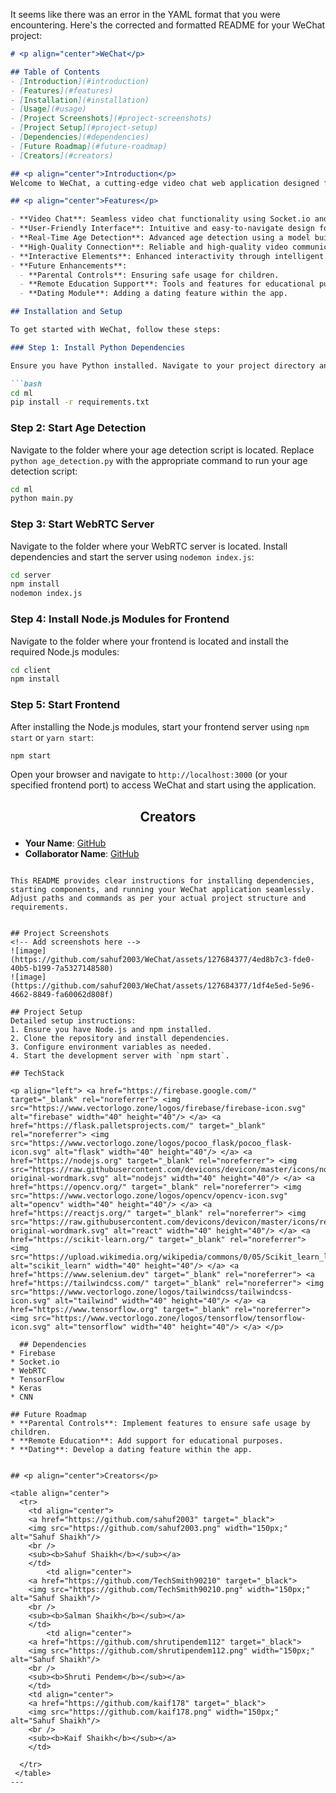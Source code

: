 It seems like there was an error in the YAML format that you were encountering. Here's the corrected and formatted README for your WeChat project:

```markdown
# <p align="center">WeChat</p>

## Table of Contents
- [Introduction](#introduction)
- [Features](#features)
- [Installation](#installation)
- [Usage](#usage)
- [Project Screenshots](#project-screenshots)
- [Project Setup](#project-setup)
- [Dependencies](#dependencies)
- [Future Roadmap](#future-roadmap)
- [Creators](#creators)

## <p align="center">Introduction</p>
Welcome to WeChat, a cutting-edge video chat web application designed for seamless and engaging real-time communication. WeChat features a user-friendly interface and robust technology powered by Socket.io and WebRTC. One standout feature is real-time age detection, utilizing a sophisticated model built with TensorFlow, Keras, and CNN. This enhances interactivity and can be used for various applications. Join us in making digital communication smarter and more intuitive with WeChat, and stay tuned for exciting future features like parental controls, remote education support, and a dating module.

## <p align="center">Features</p>

- **Video Chat**: Seamless video chat functionality using Socket.io and WebRTC.
- **User-Friendly Interface**: Intuitive and easy-to-navigate design for a smooth user experience.
- **Real-Time Age Detection**: Advanced age detection using a model built with TensorFlow, Keras, and CNN.
- **High-Quality Connection**: Reliable and high-quality video communication.
- **Interactive Elements**: Enhanced interactivity through intelligent features.
- **Future Enhancements**:
  - **Parental Controls**: Ensuring safe usage for children.
  - **Remote Education Support**: Tools and features for educational purposes.
  - **Dating Module**: Adding a dating feature within the app.

## Installation and Setup

To get started with WeChat, follow these steps:

### Step 1: Install Python Dependencies

Ensure you have Python installed. Navigate to your project directory and install the necessary Python dependencies specified in `requirements.txt`:

```bash
cd ml
pip install -r requirements.txt
```

### Step 2: Start Age Detection

Navigate to the folder where your age detection script is located. Replace `python age_detection.py` with the appropriate command to run your age detection script:

```bash
cd ml
python main.py
```

### Step 3: Start WebRTC Server

Navigate to the folder where your WebRTC server is located. Install dependencies and start the server using `nodemon index.js`:

```bash
cd server
npm install
nodemon index.js
```

### Step 4: Install Node.js Modules for Frontend

Navigate to the folder where your frontend is located and install the required Node.js modules:

```bash
cd client
npm install
```

### Step 5: Start Frontend

After installing the Node.js modules, start your frontend server using `npm start` or `yarn start`:

```bash
npm start
```

Open your browser and navigate to `http://localhost:3000` (or your specified frontend port) to access WeChat and start using the application.

## <p align="center">Creators</p>
- **Your Name**: [GitHub](https://github.com/yourusername)
- **Collaborator Name**: [GitHub](https://github.com/collaboratorusername)
```

This README provides clear instructions for installing dependencies, starting components, and running your WeChat application seamlessly. Adjust paths and commands as per your actual project structure and requirements.


## Project Screenshots
<!-- Add screenshots here -->
![image](https://github.com/sahuf2003/WeChat/assets/127684377/4ed8b7c3-fde0-40b5-b199-7a5327148580)
![image](https://github.com/sahuf2003/WeChat/assets/127684377/1df4e5ed-5e96-4662-8849-fa60062d808f)

## Project Setup
Detailed setup instructions:
1. Ensure you have Node.js and npm installed.
2. Clone the repository and install dependencies.
3. Configure environment variables as needed.
4. Start the development server with `npm start`.

## TechStack 

<p align="left"> <a href="https://firebase.google.com/" target="_blank" rel="noreferrer"> <img src="https://www.vectorlogo.zone/logos/firebase/firebase-icon.svg" alt="firebase" width="40" height="40"/> </a> <a href="https://flask.palletsprojects.com/" target="_blank" rel="noreferrer"> <img src="https://www.vectorlogo.zone/logos/pocoo_flask/pocoo_flask-icon.svg" alt="flask" width="40" height="40"/> </a> <a href="https://nodejs.org" target="_blank" rel="noreferrer"> <img src="https://raw.githubusercontent.com/devicons/devicon/master/icons/nodejs/nodejs-original-wordmark.svg" alt="nodejs" width="40" height="40"/> </a> <a href="https://opencv.org/" target="_blank" rel="noreferrer"> <img src="https://www.vectorlogo.zone/logos/opencv/opencv-icon.svg" alt="opencv" width="40" height="40"/> </a> <a href="https://reactjs.org/" target="_blank" rel="noreferrer"> <img src="https://raw.githubusercontent.com/devicons/devicon/master/icons/react/react-original-wordmark.svg" alt="react" width="40" height="40"/> </a> <a href="https://scikit-learn.org/" target="_blank" rel="noreferrer"> <img src="https://upload.wikimedia.org/wikipedia/commons/0/05/Scikit_learn_logo_small.svg" alt="scikit_learn" width="40" height="40"/> </a> <a href="https://www.selenium.dev" target="_blank" rel="noreferrer"> <a href="https://tailwindcss.com/" target="_blank" rel="noreferrer"> <img src="https://www.vectorlogo.zone/logos/tailwindcss/tailwindcss-icon.svg" alt="tailwind" width="40" height="40"/> </a> <a href="https://www.tensorflow.org" target="_blank" rel="noreferrer"> <img src="https://www.vectorlogo.zone/logos/tensorflow/tensorflow-icon.svg" alt="tensorflow" width="40" height="40"/> </a> </p>

  ## Dependencies
* Firebase 
* Socket.io
* WebRTC
* TensorFlow
* Keras
* CNN

## Future Roadmap
* **Parental Controls**: Implement features to ensure safe usage by children.
* **Remote Education**: Add support for educational purposes.
* **Dating**: Develop a dating feature within the app.


## <p align="center">Creators</p>

<table align="center">
  <tr>
    <td align="center">
    <a href="https://github.com/sahuf2003" target="_black">
    <img src="https://github.com/sahuf2003.png" width="150px;" alt="Sahuf Shaikh"/>
    <br />
    <sub><b>Sahuf Shaikh</b></sub></a>
    </td>
        <td align="center">
    <a href="https://github.com/TechSmith90210" target="_black">
    <img src="https://github.com/TechSmith90210.png" width="150px;" alt="Sahuf Shaikh"/>
    <br />
    <sub><b>Salman Shaikh</b></sub></a>
    </td>
        <td align="center">
    <a href="https://github.com/shrutipendem112" target="_black">
    <img src="https://github.com/shrutipendem112.png" width="150px;" alt="Sahuf Shaikh"/>
    <br />
    <sub><b>Shruti Pendem</b></sub></a>
    </td>    
    <td align="center">
    <a href="https://github.com/kaif178" target="_black">
    <img src="https://github.com/kaif178.png" width="150px;" alt="Sahuf Shaikh"/>
    <br />
    <sub><b>Kaif Shaikh</b></sub></a>
    </td>
    
  </tr>
 </table>
---
